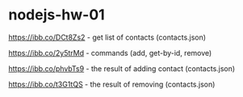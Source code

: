 # nodejs-hw-01

https://ibb.co/DCt8Zs2 - get list of contacts (contacts.json)

https://ibb.co/2y5trMd - commands (add, get-by-id, remove)

https://ibb.co/phvbTs9 - the result of adding contact (contacts.json)

https://ibb.co/t3G1tQS - the result of removing (contacts.json)
